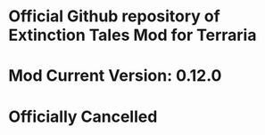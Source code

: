 # Official Github repository of Extinction Tales Mod for Terraria
# Mod Current Version: 0.12.0
# Officially Cancelled
